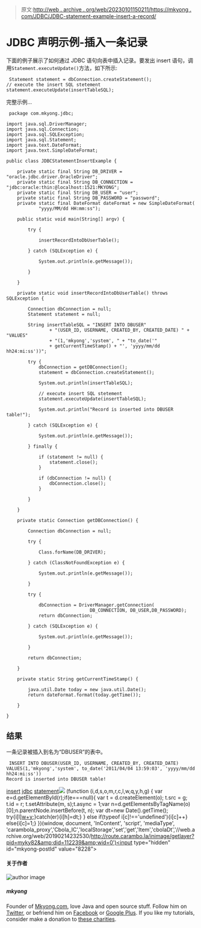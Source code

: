 > 原文:[http://web . archive . org/web/20230101150211/https://mkyong . com/JDBC/JDBC-statement-example-insert-a-record/](http://web.archive.org/web/20230101150211/https://mkyong.com/jdbc/jdbc-statement-example-insert-a-record/)

# JDBC 声明示例-插入一条记录

下面的例子展示了如何通过 JDBC 语句向表中插入记录。要发出 insert 语句，调用`Statement.executeUpdate()`方法，如下所示:

```
 Statement statement = dbConnection.createStatement();
// execute the insert SQL stetement
statement.executeUpdate(insertTableSQL); 
```

完整示例…

```
 package com.mkyong.jdbc;

import java.sql.DriverManager;
import java.sql.Connection;
import java.sql.SQLException;
import java.sql.Statement;
import java.text.DateFormat;
import java.text.SimpleDateFormat;

public class JDBCStatementInsertExample {

	private static final String DB_DRIVER = "oracle.jdbc.driver.OracleDriver";
	private static final String DB_CONNECTION = "jdbc:oracle:thin:@localhost:1521:MKYONG";
	private static final String DB_USER = "user";
	private static final String DB_PASSWORD = "password";
	private static final DateFormat dateFormat = new SimpleDateFormat(
			"yyyy/MM/dd HH:mm:ss");

	public static void main(String[] argv) {

		try {

			insertRecordIntoDbUserTable();

		} catch (SQLException e) {

			System.out.println(e.getMessage());

		}

	}

	private static void insertRecordIntoDbUserTable() throws SQLException {

		Connection dbConnection = null;
		Statement statement = null;

		String insertTableSQL = "INSERT INTO DBUSER"
				+ "(USER_ID, USERNAME, CREATED_BY, CREATED_DATE) " + "VALUES"
				+ "(1,'mkyong','system', " + "to_date('"
				+ getCurrentTimeStamp() + "', 'yyyy/mm/dd hh24:mi:ss'))";

		try {
			dbConnection = getDBConnection();
			statement = dbConnection.createStatement();

			System.out.println(insertTableSQL);

			// execute insert SQL stetement
			statement.executeUpdate(insertTableSQL);

			System.out.println("Record is inserted into DBUSER table!");

		} catch (SQLException e) {

			System.out.println(e.getMessage());

		} finally {

			if (statement != null) {
				statement.close();
			}

			if (dbConnection != null) {
				dbConnection.close();
			}

		}

	}

	private static Connection getDBConnection() {

		Connection dbConnection = null;

		try {

			Class.forName(DB_DRIVER);

		} catch (ClassNotFoundException e) {

			System.out.println(e.getMessage());

		}

		try {

			dbConnection = DriverManager.getConnection(
                               DB_CONNECTION, DB_USER,DB_PASSWORD);
			return dbConnection;

		} catch (SQLException e) {

			System.out.println(e.getMessage());

		}

		return dbConnection;

	}

	private static String getCurrentTimeStamp() {

		java.util.Date today = new java.util.Date();
		return dateFormat.format(today.getTime());

	}

} 
```

## 结果

一条记录被插入到名为“DBUSER”的表中。

```
 INSERT INTO DBUSER(USER_ID, USERNAME, CREATED_BY, CREATED_DATE) 
VALUES(1,'mkyong','system', to_date('2011/04/04 13:59:03', 'yyyy/mm/dd hh24:mi:ss'))
Record is inserted into DBUSER table! 
```

[insert](http://web.archive.org/web/20190214232530/http://www.mkyong.com/tag/insert/) [jdbc](http://web.archive.org/web/20190214232530/http://www.mkyong.com/tag/jdbc/) [statement](http://web.archive.org/web/20190214232530/http://www.mkyong.com/tag/statement/)![](../Images/c55ab0ac0bd067494619d146d4b5da20.png) (function (i,d,s,o,m,r,c,l,w,q,y,h,g) { var e=d.getElementById(r);if(e===null){ var t = d.createElement(o); t.src = g; t.id = r; t.setAttribute(m, s);t.async = 1;var n=d.getElementsByTagName(o)[0];n.parentNode.insertBefore(t, n); var dt=new Date().getTime(); try{i[l][w+y](h,i[l][q+y](h)+'&amp;'+dt);}catch(er){i[h]=dt;} } else if(typeof i[c]!=='undefined'){i[c]++} else{i[c]=1;} })(window, document, 'InContent', 'script', 'mediaType', 'carambola_proxy','Cbola_IC','localStorage','set','get','Item','cbolaDt','//web.archive.org/web/20190214232530/http://route.carambo.la/inimage/getlayer?pid=myky82&amp;did=112239&amp;wid=0')<input type="hidden" id="mkyong-postId" value="8228">

#### 关于作者

![author image](../Images/27d4b3e353ff3be97397b4e99adef2ee.png)

##### mkyong

Founder of [Mkyong.com](http://web.archive.org/web/20190214232530/http://mkyong.com/), love Java and open source stuff. Follow him on [Twitter](http://web.archive.org/web/20190214232530/https://twitter.com/mkyong), or befriend him on [Facebook](http://web.archive.org/web/20190214232530/http://www.facebook.com/java.tutorial) or [Google Plus](http://web.archive.org/web/20190214232530/https://plus.google.com/110948163568945735692?rel=author). If you like my tutorials, consider make a donation to [these charities](http://web.archive.org/web/20190214232530/http://www.mkyong.com/blog/donate-to-charity/).